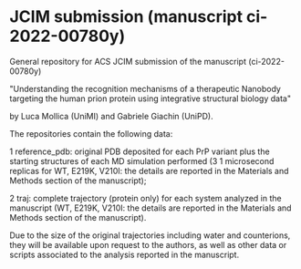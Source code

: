 # JCIM submission (manuscript ci-2022-00780y)

General repository for ACS JCIM submission of the manuscript (ci-2022-00780y)

"Understanding the recognition mechanisms of a therapeutic Nanobody targeting the human prion protein using integrative structural biology data"

by Luca Mollica (UniMI) and Gabriele Giachin (UniPD).

The repositories contain the following data:

1 reference_pdb: original PDB deposited for each PrP variant plus the starting structures of each MD simulation performed (3 1 microsecond replicas for WT, E219K, V210I: the details are reported in the Materials and Methods section of the manuscript);

2 traj: complete trajectory (protein only) for each system analyzed in the manuscript (WT, E219K, V210I: the details are reported in the Materials and Methods section of the manuscript).

Due to the size of the original trajectories including water and counterions, they will be available upon request to the authors, as well as other data or scripts associated to the analysis reported in the manuscript.
